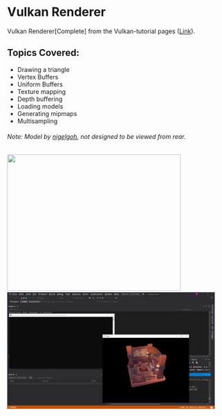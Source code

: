 # Vulkan Renderer
Vulkan Renderer[Complete] from the Vulkan-tutorial pages ([Link](https://vulkan-tutorial.com/Introduction)).

## Topics Covered:
* Drawing a triangle
* Vertex Buffers
* Uniform Buffers
* Texture mapping
* Depth buffering
* Loading models
* Generating mipmaps
* Multisampling

###### Note: Model by [nigelgoh](https://sketchfab.com/nigelgoh), not designed to be viewed from rear.
<img src="img/ScreenRecord_1.gif" style=" width:401px ; height:316px">
<img src="img/VulkanRenderer_2.png" style=" width:480px ; height:270px">
